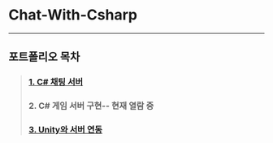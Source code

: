 # Chat-With-Csharp 
---
## 포트폴리오 목차 
> ###  [1. C# 채팅 서버](https://github.com/Chickenhalf/Chat-With-Csharp)
> ###  2. C# 게임 서버 구현-- 현재 열람 중
> ###  [3. Unity와 서버 연동](https://github.com/Chickenhalf/Csharp-Gameserver-With-Unity)
